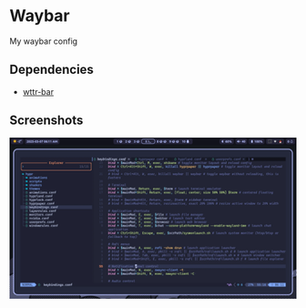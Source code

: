 # Waybar

My waybar config

## Dependencies

- [wttr-bar](https://github.com/bjesus/wttrbar)

## Screenshots

![Screenshot](images/screenshot.webp)
